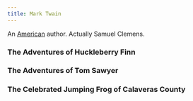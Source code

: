 ```yaml
---
title: Mark Twain
---
```


An [American](../index.html) author. Actually Samuel Clemens.

### The Adventures of Huckleberry Finn

### The Adventures of Tom Sawyer

### The Celebrated Jumping Frog of Calaveras County
